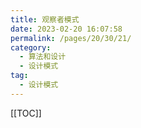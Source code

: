```yaml
---
title: 观察者模式
date: 2023-02-20 16:07:58
permalink: /pages/20/30/21/
category: 
  - 算法和设计
  - 设计模式
tag: 
  - 设计模式
---
```


<!-- more -->
[[TOC]]

